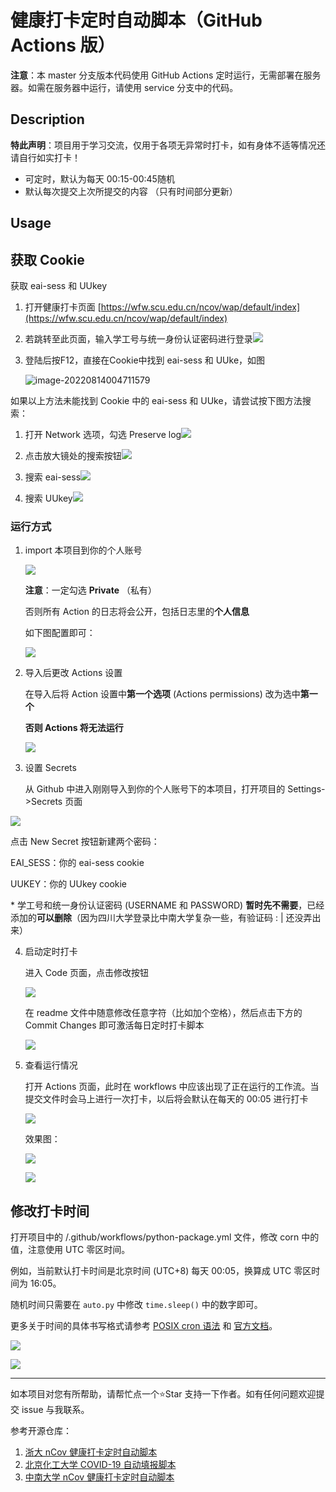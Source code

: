 # 健康打卡定时自动脚本（GitHub Actions  版）

**注意**：本 master 分支版本代码使用 GitHub Actions 定时运行，无需部署在服务器。如需在服务器中运行，请使用 service 分支中的代码。

## Description

**特此声明**：项目用于学习交流，仅用于各项无异常时打卡，如有身体不适等情况还请自行如实打卡！

* 可定时，默认为每天 00:15-00:45随机
* 默认每次提交上次所提交的内容 （只有时间部分更新）

##  Usage

## 获取 Cookie

获取 eai-sess 和 UUkey

1. 打开健康打卡页面 [https://wfw.scu.edu.cn/ncov/wap/default/index](https://wfw.scu.edu.cn/ncov/wap/default/index)

2. 若跳转至此页面，输入学工号与统一身份认证密码进行登录![](https://s2.loli.net/2022/08/13/oGUukrQn4F1iJyP.jpg)

3. 登陆后按F12，直接在Cookie中找到 eai-sess 和 UUke，如图

   ![image-20220814004711579](http://c7f49cfdf594b0ba.oss-cn-hangzhou.aliyuncs.com/img/typora/image-20220814004711579.png)

如果以上方法未能找到 Cookie 中的 eai-sess 和 UUke，请尝试按下图方法搜索：

1. 打开 Network 选项，勾选 Preserve log![](https://s2.loli.net/2022/08/13/KWG1ux2m7DI5Hi8.png)

2. 点击放大镜处的搜索按钮![](https://s2.loli.net/2022/08/13/ZPXw5W8AjQn6Jh7.png)

3. 搜索 eai-sess![](https://s2.loli.net/2022/08/13/uMAm2G8Lx5gS7Js.jpg)

4. 搜索 UUkey![](https://s2.loli.net/2022/08/13/th56UXkpxwKZ2PD.jpg)

### 运行方式

1. import 本项目到你的个人账号

    ![](https://s2.loli.net/2022/08/13/cg2Rpn7OqKavzmM.png)

    **注意**：一定勾选 **Private** （私有）

    否则所有 Action 的日志将会公开，包括日志里的**个人信息**

    如下图配置即可：

    ![](https://s2.loli.net/2022/08/13/jAmQkhe9ta7s5vP.jpg)

2. 导入后更改 Actions 设置

    在导入后将 Action 设置中**第一个选项** (Actions permissions) 改为选中**第一个**

    **否则 Actions 将无法运行**

    ![](https://s2.loli.net/2022/08/13/IzprhGtUfyAQdHV.jpg)

3. 设置 Secrets

     从 Github 中进入刚刚导入到你的个人账号下的本项目，打开项目的 Settings->Secrets 页面

![](https://s2.loli.net/2022/08/13/xbuE7Flyn3st1k9.png)

点击 New Secret 按钮新建两个密码：

 EAI_SESS：你的 eai-sess cookie

 UUKEY：你的 UUkey cookie

\* 学工号和统一身份认证密码 (USERNAME 和 PASSWORD) **暂时先不需要**，已经添加的**可以删除**（因为四川大学登录比中南大学复杂一些，有验证码 : | 还没弄出来）

4. 启动定时打卡

    进入 Code 页面，点击修改按钮

    ![](https://s2.loli.net/2022/08/13/jaO4nR5xJ1NtDWY.png)

    在 readme 文件中随意修改任意字符（比如加个空格），然后点击下方的 Commit Changes 即可激活每日定时打卡脚本

    ![](https://s2.loli.net/2022/08/13/z13PKxGfkaQroVd.png)

5. 查看运行情况

    打开 Actions 页面，此时在 workflows 中应该出现了正在运行的工作流。当提交文件时会马上进行一次打卡，以后将会默认在每天的 00:05 进行打卡

    ![](https://s2.loli.net/2022/08/13/7pHABnJcv8Cdhji.png)

    效果图：

    ![](https://s2.loli.net/2022/08/13/LMmujI9Wthx6lcS.png)

    ![](https://s2.loli.net/2022/08/13/3CqFYj1Un28GgQw.png)
## 修改打卡时间

打开项目中的 /.github/workflows/python-package.yml 文件，修改 corn 中的值，注意使用 UTC 零区时间。

例如，当前默认打卡时间是北京时间 (UTC+8) 每天 00:05，换算成 UTC 零区时间为 16:05。

随机时间只需要在 `auto.py` 中修改 `time.sleep()` 中的数字即可。

更多关于时间的具体书写格式请参考 [POSIX cron 语法](https://crontab.guru/) 和 [官方文档](https://docs.github.com/cn/actions/reference/events-that-trigger-workflows#)。

![](https://s2.loli.net/2022/08/13/8TqZ52M4haBjtbP.png)

![](https://s2.loli.net/2022/08/13/nChqYb4vEFesruK.png)

---

如本项目对您有所帮助，请帮忙点一个⭐Star 支持一下作者。如有任何问题欢迎提交 issue 与我联系。

参考开源仓库：

1. [浙大 nCov 健康打卡定时自动脚本](https://github.com/Tishacy/ZJU-nCov-Hitcarder)
2. [北京化工大学 COVID-19 自动填报脚本](https://github.com/W0n9/BUCT_nCoV_Report)
3. [中南大学 nCov 健康打卡定时自动脚本](https://github.com/lxy764139720/Auto_Attendance)
